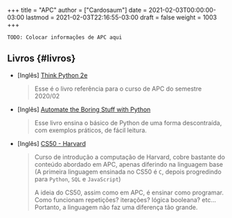 +++
title = "APC"
author = ["Cardosaum"]
date = 2021-02-03T00:00:00-03:00
lastmod = 2021-02-03T22:16:55-03:00
draft = false
weight = 1003
+++

`TODO: Colocar informações de APC aqui`


## Livros {#livros}

-   [Inglês] [Think Python 2e](https://greenteapress.com/wp/think-python-2e/)

    > Esse é o livro referência para o curso de APC do semestre 2020/02

-   [Inglês] [Automate the Boring Stuff with Python](https://automatetheboringstuff.com/)

    > Esse livro ensina o básico de Python de uma forma descontraída, com exemplos
    > práticos, de fácil leitura.

-   [Inglês] [CS50 - Harvard](https://cs50.harvard.edu)

    > Curso de introdução a computação de Harvard, cobre bastante do conteúdo
    > abordado em APC, apenas diferindo na linguagem base (A primeira linguagem
    > ensinada no CS50 é `C`, depois progredindo para `Python`, `SQL` e
    > `JavaScript`)
    >
    > A ideia do CS50, assim como em APC, é ensinar como
    > programar. Como funcionam repetições? iterações? lógica booleana? etc...
    > Portanto, a linguagem não faz uma diferença tão grande.
